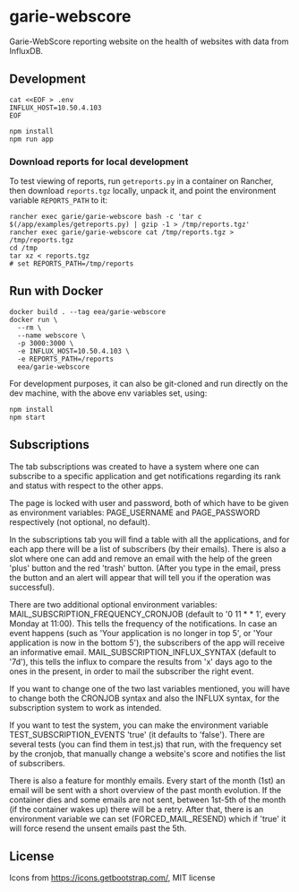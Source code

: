 # garie-webscore
Garie-WebScore reporting website on the health of websites with data from InfluxDB.

## Development

```shell
cat <<EOF > .env
INFLUX_HOST=10.50.4.103
EOF

npm install
npm run app
```

### Download reports for local development
To test viewing of reports, run `getreports.py` in a container on Rancher, then
download `reports.tgz` locally, unpack it, and point the environment variable
`REPORTS_PATH` to it:

```
rancher exec garie/garie-webscore bash -c 'tar c $(/app/examples/getreports.py) | gzip -1 > /tmp/reports.tgz'
rancher exec garie/garie-webscore cat /tmp/reports.tgz > /tmp/reports.tgz
cd /tmp
tar xz < reports.tgz
# set REPORTS_PATH=/tmp/reports
```


## Run with Docker

```shell
docker build . --tag eea/garie-webscore
docker run \
  --rm \
  --name webscore \
  -p 3000:3000 \
  -e INFLUX_HOST=10.50.4.103 \
  -e REPORTS_PATH=/reports
  eea/garie-webscore
```

For development purposes, it can also be git-cloned and run directly on the dev machine, with the above env variables set, using:
```shell
npm install
npm start
```

## Subscriptions

The tab subscriptions was created to have a system where one can subscribe to a specific application and get notifications regarding its rank and status with respect to the other apps.

The page is locked with user and password, both of which have to be given as environment variables: PAGE_USERNAME and PAGE_PASSWORD respectively (not optional, no default).

In the subscriptions tab you will find a table with all the applications, and for each app there will be a list of subscribers (by their emails). There is also a slot where one can add and remove an email with the help of the green 'plus' button and the red 'trash' button. (After you type in the email, press the button and an alert will appear that will tell you if the operation was successful). 

There are two additional optional environment variables:
MAIL_SUBSCRIPTION_FREQUENCY_CRONJOB (default to '0 11 * * 1', every Monday at 11:00). This tells the frequency of the notifications. In case an event happens (such as 'Your application is no longer in top 5', or 'Your application is now in the bottom 5'), the subscribers of the app will receive an informative email.
MAIL_SUBSCRIPTION_INFLUX_SYNTAX (default to '7d'), this tells the influx to compare the results from 'x' days ago to the ones in the present, in order to mail the subscriber the right event.

If you want to change one of the two last variables mentioned, you will have to change both the CRONJOB syntax and also the INFLUX syntax, for the subscription system to work as intended.

If you want to test the system, you can make the environment variable TEST_SUBSCRIPTION_EVENTS 'true' (it defaults to 'false'). There are several tests (you can find them in test.js) that run, with the frequency set by the cronjob, that manually change a website's score and notifies the list of subscribers.

There is also a feature for monthly emails. Every start of the month (1st) an email will be sent with a short overview of the past month evolution. If the container dies and some emails are not sent, between 1st-5th of the month (if the container wakes up) there will be a retry. After that, there is an environment variable we can set (FORCED_MAIL_RESEND) which if 'true' it will force resend the unsent emails past the 5th.

## License
Icons from https://icons.getbootstrap.com/, MIT license

